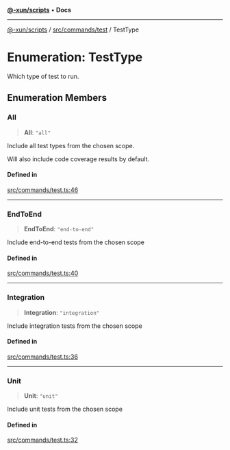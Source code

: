 [**@-xun/scripts**](../../../../README.md) • **Docs**

***

[@-xun/scripts](../../../../README.md) / [src/commands/test](../README.md) / TestType

# Enumeration: TestType

Which type of test to run.

## Enumeration Members

### All

> **All**: `"all"`

Include all test types from the chosen scope.

Will also include code coverage results by default.

#### Defined in

[src/commands/test.ts:46](https://github.com/Xunnamius/xscripts/blob/df637b64db981c14c22a425e27a52a97500c0199/src/commands/test.ts#L46)

***

### EndToEnd

> **EndToEnd**: `"end-to-end"`

Include end-to-end tests from the chosen scope

#### Defined in

[src/commands/test.ts:40](https://github.com/Xunnamius/xscripts/blob/df637b64db981c14c22a425e27a52a97500c0199/src/commands/test.ts#L40)

***

### Integration

> **Integration**: `"integration"`

Include integration tests from the chosen scope

#### Defined in

[src/commands/test.ts:36](https://github.com/Xunnamius/xscripts/blob/df637b64db981c14c22a425e27a52a97500c0199/src/commands/test.ts#L36)

***

### Unit

> **Unit**: `"unit"`

Include unit tests from the chosen scope

#### Defined in

[src/commands/test.ts:32](https://github.com/Xunnamius/xscripts/blob/df637b64db981c14c22a425e27a52a97500c0199/src/commands/test.ts#L32)
